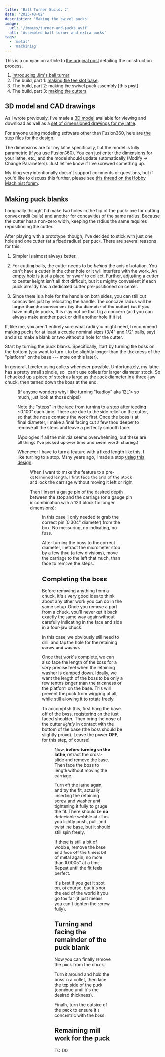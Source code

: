 ```yaml
---
title: 'Ball Turner Build: 2'
date: '2023-08-02'
description: 'Making the swivel pucks'
image:
  url: '/images/turner-and-pucks.avif'
  alt: 'Assembled ball turner and extra pucks'
tags:
  - 'metal'
  - 'machining'
---
```


<script>
  import Figure from "$lib/components/Figure.svelte";

  import TurningBoss from "./turning-boss.jpeg";
  import CarriageStop from "./carriage-stop.jpeg";
  import PinForLength from "./pin-for-length.jpeg";
  import FacingBoss from "./facing-boss.jpeg";
</script>

This is a companion article to [the original post](/blog/ball-turner) detailing
the construction process.

1. [Introducing Jim's ball turner](/blog/ball-turner)
2. The build, part 1: [making the tee slot base](/blog/ball-turner-build-1).
3. The build, part 2: making the swivel puck assembly [this post]
4. The build, part 3: [making the cutters](/blog/ball-turner-build-3)

## 3D model and CAD drawings

As I wrote previously, I've made a [3D model](https://a360.co/458gdYQ) available for viewing and
download as well as a [set of dimensioned drawings for my lathe](/files/ball-turner-final-dwg-v16.pdf).

For anyone using modeling software other than Fusion360, here are [the step files](/files/ball-turner-final-v16.step) for the design.

The dimensions are for my lathe specifically, but the model is fully
parametric (if you use Fusion360). You can just enter the dimensions
for your lathe, etc., and the model should update automatically
(Modify -> Change Parameters). Just let me know if I've screwed
something up.

My blog very intentionally doesn't support comments or questions, but if you'd
like to discuss this further, please see [this thread on the Hobby Machinist
forum](https://www.hobby-machinist.com/threads/jims-truly-simple-ball-turning-tool.107341/).

## Making puck blanks

I originally thought I'd make two holes in the top of the puck: one for cutting
convex radii (balls) and another for concavities of the same radius. Because the
cutter has a non-zero width, keeping the radius the same requires repositioning
the cutter.

After playing with a prototype, though, I've decided to stick with just one hole
and one cutter (at a fixed radius) per puck. There are several reasons for this:

1. Simpler is almost always better.

2. For cutting balls, the cutter needs to be _behind_ the axis of rotation. You
   can't have a cutter in the other hole or it will interfere with the work. An
   empty hole is just a place for swarf to collect. Further, adjusting a cutter
   to center height isn't all _that_ difficult, but it's mighty convenient if each puck
   already has a dedicated cutter pre-positioned on center.

3. Since there is a hole for the handle on both sides, you can still cut
   concavities just by relocating the handle. The concave radius will be larger
   than the convex one (by the diameter of the cutter) but if you have multiple
   pucks, this may not be that big a concern (and you can always make another
   puck or drill another hole if it is).

If, like me, you aren't entirely sure what radii you might need, I recommend
making pucks for at least a couple nominal sizes (3/4" and 1/2" balls, say) and
also make a blank or two without a hole for the cutter.

Start by turning the puck blanks. Specifically, start by turning the boss on the
bottom (you want to turn it to be slightly longer than the thickness of the
"platform" on the base --- more on this later).

In general, I prefer using collets whenever possible. Unfortunately, my lathe
has a pretty small spindle, so I can't use collets for larger diameter stock. So
I chucked up a piece of stock as large as the puck diameter in a three-jaw
chuck, then turned down the boss at the end.

<Figure src="{TurningBoss}" caption="Turning the boss on the puck" />

(If anyone wonders why I like turning "leadloy" aka 12L14 so much, just look at
those chips!)

Note the "steps" in the face from turning to a stop after feeding ~0.100" each
time. These are due to the side relief on the cutter, so that the nose contacts
the work first. Once the boss is at final diameter, I make a final facing cut a
few thou deeper to remove all the steps and leave a perfectly smooth face.

(Apologies if all the minutia seems overwhelming, but these are all things I've
picked up over time and seem worth sharing.)

Whenever I have to turn a feature with a fixed length like this, I like turning
to a stop. Many years ago, I made a stop [using this
design](https://tomstechniques.com/micrometer-carriage-stop/):

<Figure src="{CarriageStop}" caption="My micrometer carriage stop" />

When I want to make the feature to a pre-determined length, I first face
the end of the stock and lock the carriage without moving it left or right.

Then I insert a gauge pin of the
desired depth between the stop and the carriage (or a gauge pin in combination
with a 123 block for longer dimensions):

<Figure src="{PinForLength}" caption="Using a pin to set the stop" />

In this case, I only needed to grab the correct pin (0.304" diameter) from the
box. No measuring, no indicating, no fuss.

After turning the boss to the correct diameter, I retract the micrometer stop
by a few thou (a few divisions), move the carriage to the left that much,
than face to remove the steps.

## Completing the boss

Before removing anything from a chuck, it's a very good idea to think about
any other work you can do in the same setup. Once you remove a part from a
chuck, you'll never get it back exactly the same way again without carefully
indicating in the face and side in a four-jaw chuck.

In this case, we obviously still need to drill and tap the hole for the
retaining screw and washer.

Once that work's complete, we can also face the length of the boss for a _very_ precise feel
when the retaining washer is clamped down. Ideally, we want the length of the
boss to be only a few tenths longer than the thickness of the platform on the
base. This will prevent the puck from wiggling at all, while still allowing it
to rotate freely.

To accomplish this, first hang the base off of the boss, registering on the just
faced shoulder. Then bring the nose of the cutter _lightly_ in contact with the
bottom of the base (the boss should be slightly proud). Leave the power **OFF**,
for this step, of course!

<Figure src="{FacingBoss}" caption="Facing the boss to perfect length" />

Now, **before turning on the lathe**, retract the cross-slide and remove the base. Then face the boss to
length without moving the carriage.

Turn off the lathe again, and try the fit, actually inserting the retaining
screw and washer and tightening it fully to gauge the fit. There should be
**no** detectable wobble at all as you lightly push, pull, and twist the base,
but it should still spin freely.

If there is still a bit of wobble, remove the base and face off the tiniest bit
of metal again, no more than 0.0005" at a time. Repeat until the fit feels
perfect.

It's best if you get it spot on, of course, but it's not the end of the world if
you go too far (it just means you can't tighten the screw fully).

## Turning and facing the remainder of the puck blank

Now you can finally remove the puck from the chuck.

Turn it around and hold the boss in a collet, then face the top side of the
puck (continue until it's the desired thickness).

Finally, turn the outside of the puck to ensure it's concentric with the boss.

## Remaining mill work for the puck

TO DO
